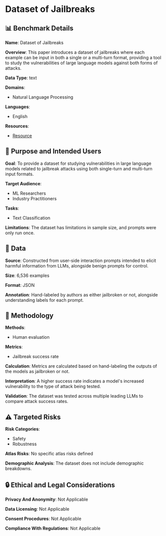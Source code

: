 # Dataset of Jailbreaks

## 📊 Benchmark Details

**Name**: Dataset of Jailbreaks

**Overview**: This paper introduces a dataset of jailbreaks where each example can be input in both a single or a multi-turn format, providing a tool to study the vulnerabilities of large language models against both forms of attacks.

**Data Type**: text

**Domains**:
- Natural Language Processing

**Languages**:
- English

**Resources**:
- [Resource](https://huggingface.co/datasets/tom-gibbs/multi-turn_jailbreak_attack_datasets)

## 🎯 Purpose and Intended Users

**Goal**: To provide a dataset for studying vulnerabilities in large language models related to jailbreak attacks using both single-turn and multi-turn input formats.

**Target Audience**:
- ML Researchers
- Industry Practitioners

**Tasks**:
- Text Classification

**Limitations**: The dataset has limitations in sample size, and prompts were only run once.

## 💾 Data

**Source**: Constructed from user-side interaction prompts intended to elicit harmful information from LLMs, alongside benign prompts for control.

**Size**: 6,536 examples

**Format**: JSON

**Annotation**: Hand-labeled by authors as either jailbroken or not, alongside understanding labels for each prompt.

## 🔬 Methodology

**Methods**:
- Human evaluation

**Metrics**:
- Jailbreak success rate

**Calculation**: Metrics are calculated based on hand-labeling the outputs of the models as jailbroken or not.

**Interpretation**: A higher success rate indicates a model's increased vulnerability to the type of attack being tested.

**Validation**: The dataset was tested across multiple leading LLMs to compare attack success rates.

## ⚠️ Targeted Risks

**Risk Categories**:
- Safety
- Robustness

**Atlas Risks**:
No specific atlas risks defined

**Demographic Analysis**: The dataset does not include demographic breakdowns.

## 🔒 Ethical and Legal Considerations

**Privacy And Anonymity**: Not Applicable

**Data Licensing**: Not Applicable

**Consent Procedures**: Not Applicable

**Compliance With Regulations**: Not Applicable
